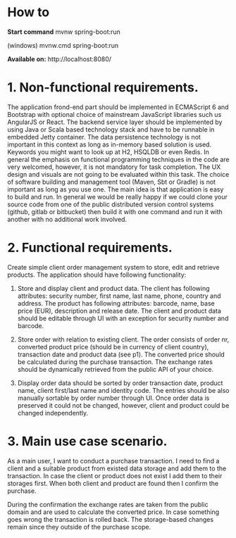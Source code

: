 # How to

**Start command**
mvnw spring-boot:run
  
(windows)
mvnw.cmd spring-boot:run
  
**Available on:**
http://localhost:8080/
  
  
# 1. Non-functional requirements.
The application frond-end part should be implemented in ECMAScript 6 and Bootstrap with optional choice of mainstream JavaScript libraries such us AngularJS or React. The backend service layer should be implemented by using Java or Scala based technology stack and have to be runnable in embedded Jetty container.
The data persistence technology is not important in this context as long as in-memory based solution is used. Keywords you might want to look up at H2, HSQLDB or even Redis.
In general the emphasis on functional programming techniques in the code are very welcomed, however, it is not mandatory for task completion.
The UX design and visuals are not going to be evaluated within this task.
The choice of software building and management tool (Maven, Sbt or Gradle) is not important as long as you use one. The main idea is that application is easy to build and run.
In general we would be really happy if we could clone your source code from one of the public distributed version control systems (github,  gitlab or bitbucket) then build it with one command and run it with another with no additional work involved.

# 2. Functional requirements.
Create simple client order management system to store, edit and retrieve products. The application should have following functionality:
1.	Store and display client and product data. The client has following attributes: security number, first name, last name, phone, country and address. The product has following attributes: barcode, name, base price (EUR), description and release date. The client and product data should be editable through UI with an exception for security number and barcode.

2.	Store order with relation to existing client. The order consists of order nr, converted product price (should be in currency of client country), transaction date and product data (see p1). The converted price should be calculated during the purchase transaction. The exchange rates should be dynamically retrieved from the public API of your choice.

3.	Display order data should be sorted by order transaction date, product name, client first/last name and identity code. The entries should be also manually sortable by order number through UI. Once order data is preserved it could not be changed, however, client and product could be changed independently.


# 3. Main use case scenario.

As a main user, I want to conduct a purchase transaction. I need to find a client and a suitable product from existed data storage and add them to the transaction. In case the client or product does not exist I add them to their storages first. When both client and product are found then I confirm the purchase.

During the confirmation the exchange rates are taken from the public domain and are used to calculate the converted price. In case something goes wrong the transaction is rolled back. The storage-based changes remain since they outside of the purchase scope.
